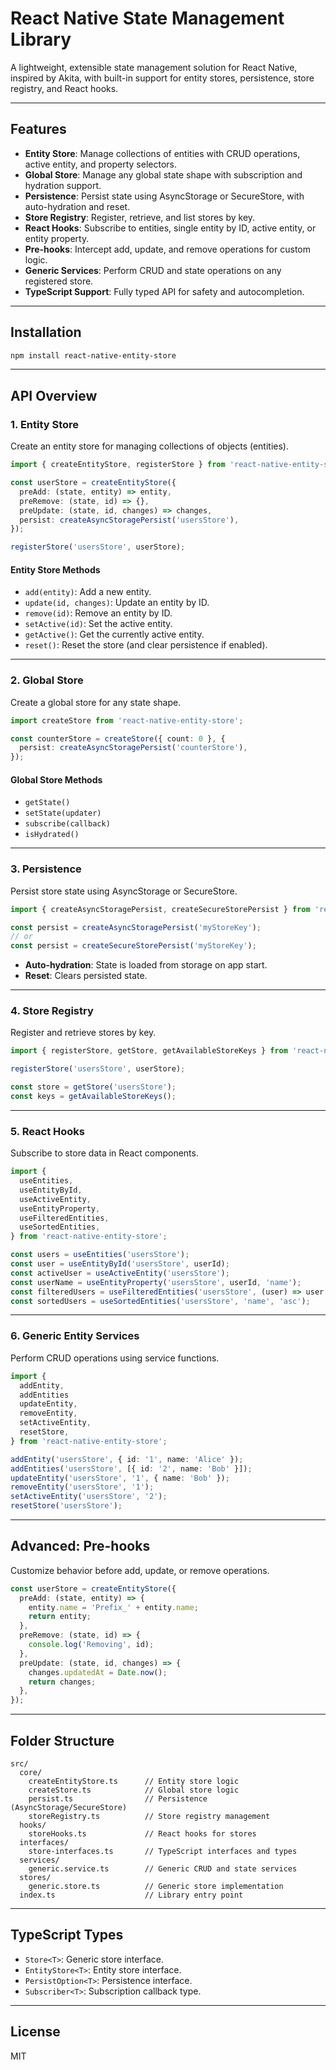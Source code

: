 # React Native State Management Library

A lightweight, extensible state management solution for React Native, inspired by Akita, with built-in support for entity stores, persistence, store registry, and React hooks.

---

## Features

- **Entity Store**: Manage collections of entities with CRUD operations, active entity, and property selectors.
- **Global Store**: Manage any global state shape with subscription and hydration support.
- **Persistence**: Persist state using AsyncStorage or SecureStore, with auto-hydration and reset.
- **Store Registry**: Register, retrieve, and list stores by key.
- **React Hooks**: Subscribe to entities, single entity by ID, active entity, or entity property.
- **Pre-hooks**: Intercept add, update, and remove operations for custom logic.
- **Generic Services**: Perform CRUD and state operations on any registered store.
- **TypeScript Support**: Fully typed API for safety and autocompletion.

---

## Installation

```bash
npm install react-native-entity-store
```

---

## API Overview

### 1. Entity Store

Create an entity store for managing collections of objects (entities).

```typescript
import { createEntityStore, registerStore } from 'react-native-entity-store';

const userStore = createEntityStore({
  preAdd: (state, entity) => entity,
  preRemove: (state, id) => {},
  preUpdate: (state, id, changes) => changes,
  persist: createAsyncStoragePersist('usersStore'),
});

registerStore('usersStore', userStore);
```

#### Entity Store Methods

- `add(entity)`: Add a new entity.
- `update(id, changes)`: Update an entity by ID.
- `remove(id)`: Remove an entity by ID.
- `setActive(id)`: Set the active entity.
- `getActive()`: Get the currently active entity.
- `reset()`: Reset the store (and clear persistence if enabled).

---

### 2. Global Store

Create a global store for any state shape.

```typescript
import createStore from 'react-native-entity-store';

const counterStore = createStore({ count: 0 }, {
  persist: createAsyncStoragePersist('counterStore'),
});
```

#### Global Store Methods

- `getState()`
- `setState(updater)`
- `subscribe(callback)`
- `isHydrated()`

---

### 3. Persistence

Persist store state using AsyncStorage or SecureStore.

```typescript
import { createAsyncStoragePersist, createSecureStorePersist } from 'react-native-entity-store';

const persist = createAsyncStoragePersist('myStoreKey');
// or
const persist = createSecureStorePersist('myStoreKey');
```

- **Auto-hydration**: State is loaded from storage on app start.
- **Reset**: Clears persisted state.

---

### 4. Store Registry

Register and retrieve stores by key.

```typescript
import { registerStore, getStore, getAvailableStoreKeys } from 'react-native-entity-store';

registerStore('usersStore', userStore);

const store = getStore('usersStore');
const keys = getAvailableStoreKeys();
```

---

### 5. React Hooks

Subscribe to store data in React components.

```typescript
import {
  useEntities,
  useEntityById,
  useActiveEntity,
  useEntityProperty,
  useFilteredEntities,
  useSortedEntities,
} from 'react-native-entity-store';

const users = useEntities('usersStore');
const user = useEntityById('usersStore', userId);
const activeUser = useActiveEntity('usersStore');
const userName = useEntityProperty('usersStore', userId, 'name');
const filteredUsers = useFilteredEntities('usersStore', (user) => user.active);
const sortedUsers = useSortedEntities('usersStore', 'name', 'asc');
```

---

### 6. Generic Entity Services

Perform CRUD operations using service functions.

```typescript
import {
  addEntity,
  addEntities
  updateEntity,
  removeEntity,
  setActiveEntity,
  resetStore,
} from 'react-native-entity-store';

addEntity('usersStore', { id: '1', name: 'Alice' });
addEntities('usersStore', [{ id: '2', name: 'Bob' }]);
updateEntity('usersStore', '1', { name: 'Bob' });
removeEntity('usersStore', '1');
setActiveEntity('usersStore', '2');
resetStore('usersStore');
```

---

## Advanced: Pre-hooks

Customize behavior before add, update, or remove operations.

```typescript
const userStore = createEntityStore({
  preAdd: (state, entity) => {
    entity.name = 'Prefix_' + entity.name;
    return entity;
  },
  preRemove: (state, id) => {
    console.log('Removing', id);
  },
  preUpdate: (state, id, changes) => {
    changes.updatedAt = Date.now();
    return changes;
  },
});
```

---

## Folder Structure

```
src/
  core/
    createEntityStore.ts      // Entity store logic
    createStore.ts            // Global store logic
    persist.ts                // Persistence (AsyncStorage/SecureStore)
    storeRegistry.ts          // Store registry management
  hooks/
    storeHooks.ts             // React hooks for stores
  interfaces/
    store-interfaces.ts       // TypeScript interfaces and types
  services/
    generic.service.ts        // Generic CRUD and state services
  stores/
    generic.store.ts          // Generic store implementation
  index.ts                    // Library entry point
```

---

## TypeScript Types

- `Store<T>`: Generic store interface.
- `EntityStore<T>`: Entity store interface.
- `PersistOption<T>`: Persistence interface.
- `Subscriber<T>`: Subscription callback type.

---

## License

MIT